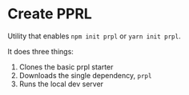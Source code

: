 # Create PPRL

Utility that enables `npm init prpl` or `yarn init prpl`.

It does three things:

1. Clones the basic prpl starter
2. Downloads the single dependency, `prpl`
3. Runs the local dev server
